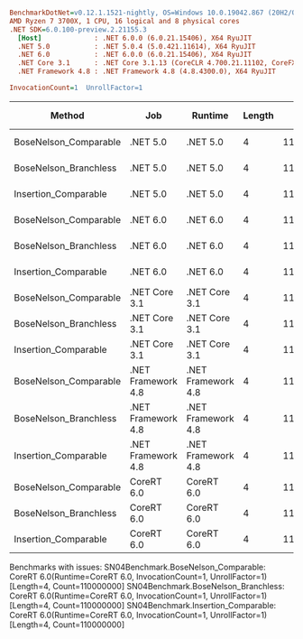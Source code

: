 ``` ini

BenchmarkDotNet=v0.12.1.1521-nightly, OS=Windows 10.0.19042.867 (20H2/October2020Update)
AMD Ryzen 7 3700X, 1 CPU, 16 logical and 8 physical cores
.NET SDK=6.0.100-preview.2.21155.3
  [Host]             : .NET 6.0.0 (6.0.21.15406), X64 RyuJIT
  .NET 5.0           : .NET 5.0.4 (5.0.421.11614), X64 RyuJIT
  .NET 6.0           : .NET 6.0.0 (6.0.21.15406), X64 RyuJIT
  .NET Core 3.1      : .NET Core 3.1.13 (CoreCLR 4.700.21.11102, CoreFX 4.700.21.11602), X64 RyuJIT
  .NET Framework 4.8 : .NET Framework 4.8 (4.8.4300.0), X64 RyuJIT

InvocationCount=1  UnrollFactor=1  

```
|                Method |                Job |            Runtime | Length |     Count |     Mean |   Error |  StdDev | Gen 0 | Gen 1 | Gen 2 | Allocated |
|---------------------- |------------------- |------------------- |------- |---------- |---------:|--------:|--------:|------:|------:|------:|----------:|
| BoseNelson_Comparable |           .NET 5.0 |           .NET 5.0 |      4 | 110000000 | 431.1 ms | 1.48 ms | 1.23 ms |     - |     - |     - |         - |
| BoseNelson_Branchless |           .NET 5.0 |           .NET 5.0 |      4 | 110000000 | 139.0 ms | 1.43 ms | 1.34 ms |     - |     - |     - |         - |
|  Insertion_Comparable |           .NET 5.0 |           .NET 5.0 |      4 | 110000000 | 597.9 ms | 3.50 ms | 2.92 ms |     - |     - |     - |         - |
| BoseNelson_Comparable |           .NET 6.0 |           .NET 6.0 |      4 | 110000000 | 427.1 ms | 2.81 ms | 2.34 ms |     - |     - |     - |     144 B |
| BoseNelson_Branchless |           .NET 6.0 |           .NET 6.0 |      4 | 110000000 | 139.9 ms | 0.85 ms | 0.71 ms |     - |     - |     - |     144 B |
|  Insertion_Comparable |           .NET 6.0 |           .NET 6.0 |      4 | 110000000 | 600.4 ms | 5.56 ms | 5.20 ms |     - |     - |     - |     144 B |
| BoseNelson_Comparable |      .NET Core 3.1 |      .NET Core 3.1 |      4 | 110000000 | 411.3 ms | 1.04 ms | 0.81 ms |     - |     - |     - |         - |
| BoseNelson_Branchless |      .NET Core 3.1 |      .NET Core 3.1 |      4 | 110000000 | 140.1 ms | 1.53 ms | 1.35 ms |     - |     - |     - |         - |
|  Insertion_Comparable |      .NET Core 3.1 |      .NET Core 3.1 |      4 | 110000000 | 591.5 ms | 2.10 ms | 1.86 ms |     - |     - |     - |         - |
| BoseNelson_Comparable | .NET Framework 4.8 | .NET Framework 4.8 |      4 | 110000000 | 430.9 ms | 2.56 ms | 2.14 ms |     - |     - |     - |         - |
| BoseNelson_Branchless | .NET Framework 4.8 | .NET Framework 4.8 |      4 | 110000000 | 140.1 ms | 2.00 ms | 1.87 ms |     - |     - |     - |         - |
|  Insertion_Comparable | .NET Framework 4.8 | .NET Framework 4.8 |      4 | 110000000 | 707.8 ms | 4.07 ms | 3.81 ms |     - |     - |     - |         - |
| BoseNelson_Comparable |         CoreRT 6.0 |         CoreRT 6.0 |      4 | 110000000 |       NA |      NA |      NA |     - |     - |     - |         - |
| BoseNelson_Branchless |         CoreRT 6.0 |         CoreRT 6.0 |      4 | 110000000 |       NA |      NA |      NA |     - |     - |     - |         - |
|  Insertion_Comparable |         CoreRT 6.0 |         CoreRT 6.0 |      4 | 110000000 |       NA |      NA |      NA |     - |     - |     - |         - |

Benchmarks with issues:
  SN04Benchmark.BoseNelson_Comparable: CoreRT 6.0(Runtime=CoreRT 6.0, InvocationCount=1, UnrollFactor=1) [Length=4, Count=110000000]
  SN04Benchmark.BoseNelson_Branchless: CoreRT 6.0(Runtime=CoreRT 6.0, InvocationCount=1, UnrollFactor=1) [Length=4, Count=110000000]
  SN04Benchmark.Insertion_Comparable: CoreRT 6.0(Runtime=CoreRT 6.0, InvocationCount=1, UnrollFactor=1) [Length=4, Count=110000000]
